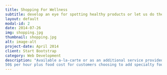 ```yaml
---
title: Shopping For Wellness
subtitle: develop an eye for spotting healthy products or let us do the shopping for you!
layout: default
modal-id: 2
date: 2014-07-26
img: shopping.jpg
thumbnail: shopping.jpg
alt: image-alt
project-date: April 2014
client: Start Bootstrap
category: Web Development
description: "Available a-la-carte or as an additional service provided for meal preparation.
50$ per hour plus food cost for customers choosing to add specialty food items to their meal plans."
---
```

